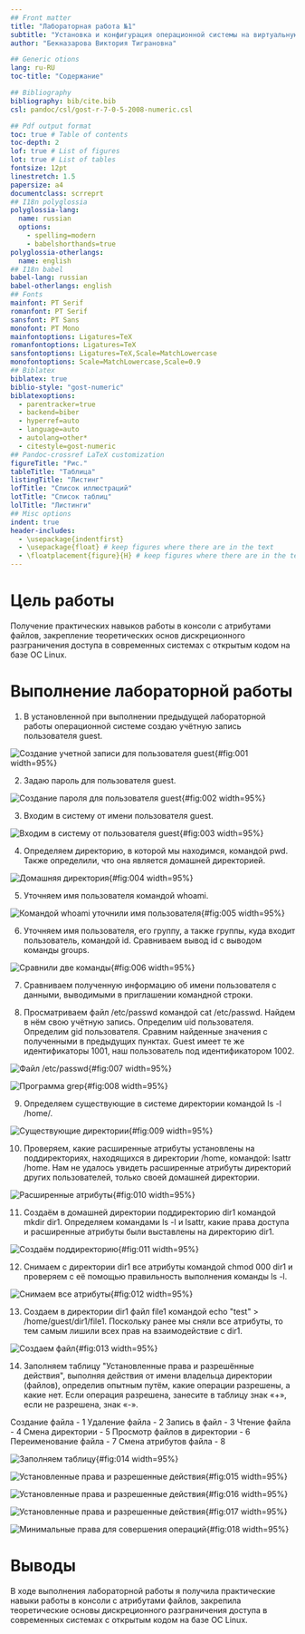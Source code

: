 ```yaml
---
## Front matter
title: "Лабораторная работа №1"
subtitle: "Установка и конфигурация операционной системы на виртуальную машину"
author: "Бекназарова Виктория Тиграновна"

## Generic otions
lang: ru-RU
toc-title: "Содержание"

## Bibliography
bibliography: bib/cite.bib
csl: pandoc/csl/gost-r-7-0-5-2008-numeric.csl

## Pdf output format
toc: true # Table of contents
toc-depth: 2
lof: true # List of figures
lot: true # List of tables
fontsize: 12pt
linestretch: 1.5
papersize: a4
documentclass: scrreprt
## I18n polyglossia
polyglossia-lang:
  name: russian
  options:
	- spelling=modern
	- babelshorthands=true
polyglossia-otherlangs:
  name: english
## I18n babel
babel-lang: russian
babel-otherlangs: english
## Fonts
mainfont: PT Serif
romanfont: PT Serif
sansfont: PT Sans
monofont: PT Mono
mainfontoptions: Ligatures=TeX
romanfontoptions: Ligatures=TeX
sansfontoptions: Ligatures=TeX,Scale=MatchLowercase
monofontoptions: Scale=MatchLowercase,Scale=0.9
## Biblatex
biblatex: true
biblio-style: "gost-numeric"
biblatexoptions:
  - parentracker=true
  - backend=biber
  - hyperref=auto
  - language=auto
  - autolang=other*
  - citestyle=gost-numeric
## Pandoc-crossref LaTeX customization
figureTitle: "Рис."
tableTitle: "Таблица"
listingTitle: "Листинг"
lofTitle: "Список иллюстраций"
lotTitle: "Список таблиц"
lolTitle: "Листинги"
## Misc options
indent: true
header-includes:
  - \usepackage{indentfirst}
  - \usepackage{float} # keep figures where there are in the text
  - \floatplacement{figure}{H} # keep figures where there are in the text
---
```



# Цель работы


Получение практических навыков работы в консоли с атрибутами файлов, закрепление теоретических основ дискреционного разграничения доступа в современных системах с открытым кодом на базе ОС Linux.


# Выполнение лабораторной работы

1.  В установленной при выполнении предыдущей лабораторной работы операционной системе создаю учётную запись пользователя guest.

![Создание учетной записи для пользователя guest](image/1.png){#fig:001 width=95%}

2. Задаю пароль для пользователя guest.

![Создание пароля для пользователя guest](image/2.png){#fig:002 width=95%}

3. Входим в систему от имени пользователя guest.

![Входим в систему от пользователя guest](image/3.png){#fig:003 width=95%}

4. Определяем директорию, в которой мы находимся, командой pwd. Также определили, что она является домашней директорией.

![Домашняя директория](image/4.png){#fig:004 width=95%}

5. Уточняем имя пользователя командой whoami.

![Командой whoami уточнили имя пользователя](image/5.png){#fig:005 width=95%}

6. Уточняем имя пользователя, его группу, а также группы, куда входит пользователь, командой id. Сравниваем вывод id с выводом команды groups.

![Сравнили две команды](image/6.png){#fig:006 width=95%}

7. Сравниваем полученную информацию об имени пользователя с данными, выводимыми в приглашении командной строки.

8. Просматриваем файл /etc/passwd командой cat /etc/passwd. Найдем в нём свою учётную запись. Определим uid пользователя. Определим gid пользователя. Сравним найденные значения с полученными в предыдущих пунктах. Guest имеет те же идентификаторы 1001, наш пользователь под идентификатором 1002. 

![Файл /etc/passwd](image/7.png){#fig:007 width=95%}

![Программа grep](image/8.png){#fig:008 width=95%}

9. Определяем существующие в системе директории командой ls -l /home/.

![Существующие директории](image/9.png){#fig:009 width=95%}

10. Проверяем, какие расширенные атрибуты установлены на поддиректориях, находящихся в директории /home, командой:
lsattr /home. Нам не удалось увидеть расширенные атрибуты директорий других пользователей, только своей домашней директории. 

![Расширенные атрибуты](image/10.png){#fig:010 width=95%}

11. Создаём в домашней директории поддиректорию dir1 командой mkdir dir1. Определяем командами ls -l и lsattr, какие права доступа и расширенные атрибуты были выставлены на директорию dir1.

![Создаём поддиректорию](image/11.png){#fig:011 width=95%}

12. Снимаем с директории dir1 все атрибуты командой сhmod 000 dir1 и проверяем с её помощью правильность выполнения команды ls -l. 

![Снимаем все атрибуты](image/12.png){#fig:012 width=95%}

13. Создаем в директории dir1 файл file1 командой echo "test" > /home/guest/dir1/file1. Поскольку ранее мы сняли все атрибуты, то тем самым лишили всех прав на взаимодействие с dir1. 

![Создаем файл](image/13.png){#fig:013 width=95%}

14. Заполняем таблицу "Установленные права и разрешённые действия", выполняя действия от имени владельца директории (файлов), определив опытным путём, какие операции разрешены, а какие нет. Если операция разрешена, занесите в таблицу знак «+», если не разрешена, знак «-».

Создание файла - 1
Удаление файла - 2
Запись в  файл - 3
Чтение файла - 4
Смена директории - 5
Просмотр файлов в директории - 6
Переименование файла - 7
Смена атрибутов файла - 8 

![Заполняем таблицу](image/14.png){#fig:014 width=95%}

![Установленные права и разрешенные действия](image/15.png){#fig:015 width=95%}

![Установленные права и разрешенные действия](image/16.png){#fig:016 width=95%}

![Установленные права и разрешенные действия](image/17.png){#fig:017 width=95%}

![Минимальные права для совершения операций](image/18.png){#fig:018 width=95%}


# Выводы

В ходе выполнения лабораторной работы я получила практические навыки работы в консоли с атрибутами файлов, закрепила теоретические основы дискреционного разграничения доступа в современных системах с открытым кодом на базе OC Linux.

